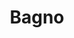 ---
draft: true
template: spaces-single
slug: bagno
order: 99
spaceId: Ed1-B--1
map: 
  building: 1
  floor: B
  color: '#fff'
  svgPath: ''
title: Bagno
# subtitle: xyz
# cover:
#   image: ./photos/xyz.jpg
---